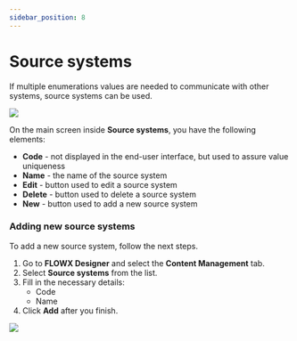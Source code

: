 ```yaml
---
sidebar_position: 8
---
```


# Source systems

If multiple enumerations values are needed to communicate with other systems, source systems can be used.

![](https://s3.eu-west-1.amazonaws.com/docx.flowx.ai/3.0/source_system.png)

On the main screen inside **Source systems**, you have the following elements:

* **Code** - not displayed in the end-user interface, but used to assure value uniqueness
* **Name** - the name of the source system
* **Edit** - button used to edit a source system
* **Delete** - button used to delete a source system
* **New** - button used to add a new source system

### Adding new source systems

To add a new source system, follow the next steps.

1. Go to **FLOWX Designer** and select the **Content Management** tab.
2. Select **Source systems** from the list.
3. Fill in the necessary details:
   * Code
   * Name
4. Click **Add** after you finish.

![](https://s3.eu-west-1.amazonaws.com/docx.flowx.ai/3.0/add_source_system.png)